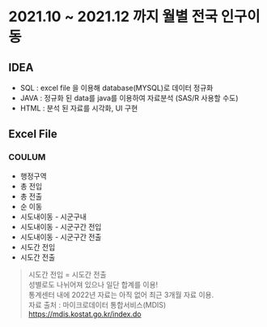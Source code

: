 # 2021.10 ~ 2021.12 까지 월별 전국 인구이동



## IDEA   
- SQL : excel file 을 이용해 database(MYSQL)로 데이터 정규화   
- JAVA : 정규화 된 data를 java를 이용하여 자료분석 (SAS/R 사용할 수도)   
- HTML : 분석 된 자료를 시각화, UI 구현   

## Excel File
### COULUM
- 행정구역
- 총 전입
- 총 전출
- 순 이동
- 시도내이동 - 시군구내
- 시도내이동 - 시군구간 전입
- 시도내이동 - 시군구간 전출
- 시도간 전입
- 시도간 전출
> 시도간 전입 = 시도간 전출   
> 성별로도 나뉘어져 있으나 일단 합계를 이용!   
> 통계센터 내에 2022년 자료는 아직 없어 최근 3개월 자료 이용.   
> 자료 출처 : 마이크로데이터 통합서비스(MDIS)   
> https://mdis.kostat.go.kr/index.do